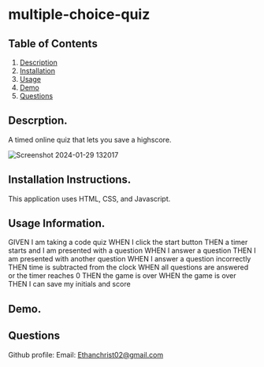 # multiple-choice-quiz
## Table of Contents

1. [Description](https://github.com/EChrist01/multiple-choice-quiz#descrption)
2. [Installation](https://github.com/EChrist01/multiple-choice-quiz/blob/main/README.md#installation-instructions)
3. [Usage](https://github.com/EChrist01/multiple-choice-quiz/blob/main/README.md#usage-information)
4. [Demo](https://github.com/EChrist01/multiple-choice-quiz/blob/main/README.md#demo)
5. [Questions](https://github.com/EChrist01/multiple-choice-quiz/blob/main/README.md#questions)

## Descrption.
A timed online quiz that lets you save a highscore.

![Screenshot 2024-01-29 132017](https://github.com/EChrist01/multiple-choice-quiz/assets/146894896/090f72be-c65b-48f5-bba6-53df2ad1361a)

## Installation Instructions.
This application uses HTML, CSS, and Javascript.

## Usage Information.
GIVEN I am taking a code quiz
WHEN I click the start button
THEN a timer starts and I am presented with a question
WHEN I answer a question
THEN I am presented with another question
WHEN I answer a question incorrectly
THEN time is subtracted from the clock
WHEN all questions are answered or the timer reaches 0
THEN the game is over
WHEN the game is over
THEN I can save my initials and score

## Demo.

## Questions
Github profile: 
Email: Ethanchrist02@gmail.com

